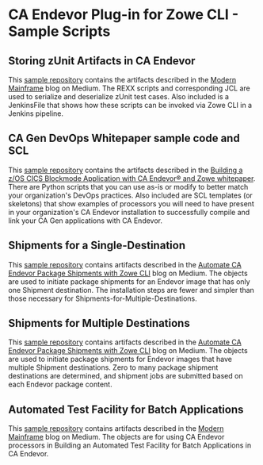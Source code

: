 # CA Endevor Plug-in for Zowe CLI - Sample Scripts

## Storing zUnit Artifacts in CA Endevor
This [sample repository](zunit) contains the artifacts described in the [Modern Mainframe](https://medium.com/modern-mainframe) blog on Medium.  The REXX scripts and corresponding JCL are used to serialize and deserialize zUnit test cases.  Also included is a JenkinsFile that shows how these scripts can be invoked via Zowe CLI in a Jenkins pipeline.

## CA Gen DevOps Whitepaper sample code and SCL
This [sample repository](ca-gen-whitepaper-sample) contains the artifacts described in the [Building a z/OS CICS Blockmode Application with CA Endevor® and Zowe whitepaper](https://community.broadcom.com/mainframesoftware/communities/community-home/digestviewer/viewthread?GroupId=1513&MessageKey=7a3ba595-6432-48aa-93f4-f18206875d72&CommunityKey=4182c217-4789-4997-8f22-87de25983f6e&tab=digestviewer). There are Python scripts that you can use as-is or modify to better match your organization's DevOps practices. Also included are SCL templates (or skeletons) that show examples of processors you will need to have present in your organization's CA Endevor installation to successfully compile and link your CA Gen applications with CA Endevor.

## Shipments for a Single-Destination
This [sample repository](Shipments-for-a-Single-Destination) contains artifacts described in the [Automate CA Endevor Package Shipments with Zowe CLI](https://medium.com/zowe/automate-ca-endevor-package-shipments-with-zowe-cli-e15feb61745a) blog on Medium.  The objects are used to initiate package shipments for an Endevor image that has only one Shipment destination.  The installation steps are fewer and simpler than those necessary for Shipments-for-Multiple-Destinations.

## Shipments for Multiple Destinations
This [sample repository](Shipments-for-Multiple-Destinations) contains artifacts described in the [Automate CA Endevor Package Shipments with Zowe CLI](https://medium.com/zowe/automate-ca-endevor-package-shipments-with-zowe-cli-e15feb61745a) blog on Medium.  The objects are used to initiate package shipments for Endevor images that have multiple Shipment destinations.  Zero to many package shipment destinations are determined, and shipment jobs are submitted based on each Endevor package content.

## Automated Test Facility for Batch Applications
This [sample repository](Automated-Test-Facility-for-Batch-Applications) contains artifacts described in the [Modern Mainframe](https://medium.com/modern-mainframe) blog on Medium.  The objects are for using CA Endevor processors in Building an Automated Test Facility for Batch Applications in CA Endevor.
